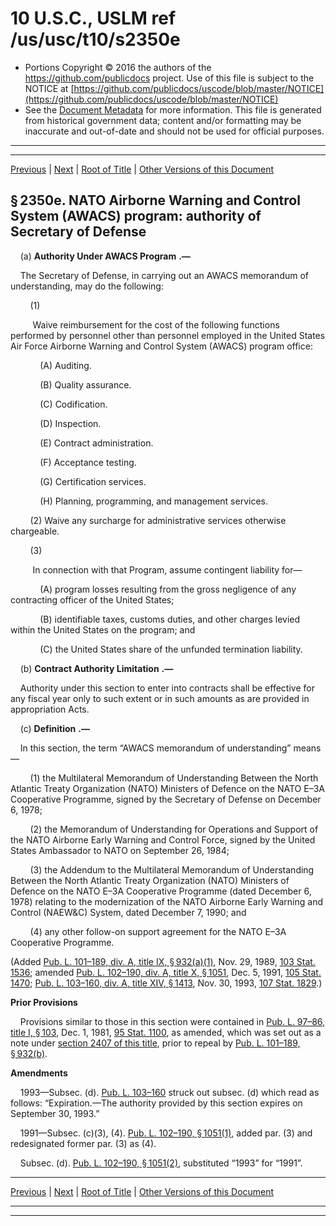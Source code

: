 ---
---

# 10 U.S.C., USLM ref /us/usc/t10/s2350e

* Portions Copyright © 2016 the authors of the https://github.com/publicdocs project.
  Use of this file is subject to the NOTICE at [https://github.com/publicdocs/uscode/blob/master/NOTICE](https://github.com/publicdocs/uscode/blob/master/NOTICE)
* See the [Document Metadata](././../../../../../../..//README.md) for more information.
  This file is generated from historical government data; content and/or formatting may be inaccurate and out-of-date and should not be used for official purposes.

----------
----------

[Previous](./../../../../../../..//us/usc/t10/stA/ptIV/ch138/schII/m__us_usc_t10_s2350d.md) | [Next](./../../../../../../..//us/usc/t10/stA/ptIV/ch138/schII/m__us_usc_t10_s2350f.md) | [Root of Title](./../../../../../../../) | [Other Versions of this Document](https://publicdocs.github.io/go/links?ns=uslm&ref=%2Fus%2Fusc%2Ft10%2Fs2350e)

## § 2350e. NATO Airborne Warning and Control System (AWACS) program: authority of Secretary of Defense

    (a)  __Authority Under AWACS Program__  __.—__ 

    The Secretary of Defense, in carrying out an AWACS memorandum of understanding, may do the following:

        (1)

         Waive reimbursement for the cost of the following functions performed by personnel other than personnel employed in the United States Air Force Airborne Warning and Control System (AWACS) program office:

            (A) Auditing.

            (B) Quality assurance.

            (C) Codification.

            (D) Inspection.

            (E) Contract administration.

            (F) Acceptance testing.

            (G) Certification services.

            (H) Planning, programming, and management services.

        (2) Waive any surcharge for administrative services otherwise chargeable.

        (3)

         In connection with that Program, assume contingent liability for—

            (A) program losses resulting from the gross negligence of any contracting officer of the United States;

            (B) identifiable taxes, customs duties, and other charges levied within the United States on the program; and

            (C) the United States share of the unfunded termination liability.

    (b)  __Contract Authority Limitation__  __.—__ 

    Authority under this section to enter into contracts shall be effective for any fiscal year only to such extent or in such amounts as are provided in appropriation Acts.

    (c)  __Definition__  __.—__ 

    In this section, the term “AWACS memorandum of understanding” means—

        (1) the Multilateral Memorandum of Understanding Between the North Atlantic Treaty Organization (NATO) Ministers of Defence on the NATO E–3A Cooperative Programme, signed by the Secretary of Defense on December 6, 1978;

        (2) the Memorandum of Understanding for Operations and Support of the NATO Airborne Early Warning and Control Force, signed by the United States Ambassador to NATO on September 26, 1984;

        (3) the Addendum to the Multilateral Memorandum of Understanding Between the North Atlantic Treaty Organization (NATO) Ministers of Defence on the NATO E–3A Cooperative Programme (dated December 6, 1978) relating to the modernization of the NATO Airborne Early Warning and Control (NAEW&C) System, dated December 7, 1990; and

        (4) any other follow-on support agreement for the NATO E–3A Cooperative Programme.

(Added [Pub. L. 101–189, div. A, title IX, § 932(a)(1)][/us/pl/101/189/s932/a/1], Nov. 29, 1989, [103 Stat. 1536][/us/stat/103/1536]; amended [Pub. L. 102–190, div. A, title X, § 1051][/us/pl/102/190/s1051], Dec. 5, 1991, [105 Stat. 1470][/us/stat/105/1470]; [Pub. L. 103–160, div. A, title XIV, § 1413][/us/pl/103/160/s1413], Nov. 30, 1993, [107 Stat. 1829][/us/stat/107/1829].)

 __Prior Provisions__ 

    Provisions similar to those in this section were contained in [Pub. L. 97–86, title I, § 103][/us/pl/97/86/s103], Dec. 1, 1981, [95 Stat. 1100][/us/stat/95/1100], as amended, which was set out as a note under [section 2407 of this title][/us/usc/t10/s2407], prior to repeal by [Pub. L. 101–189, § 932(b)][/us/pl/101/189/s932/b].

 __Amendments__ 

    1993—Subsec. (d). [Pub. L. 103–160][/us/pl/103/160] struck out subsec. (d) which read as follows: “Expiration.—The authority provided by this section expires on September 30, 1993.”

    1991—Subsec. (c)(3), (4). [Pub. L. 102–190, § 1051(1)][/us/pl/102/190/s1051/1], added par. (3) and redesignated former par. (3) as (4).

    Subsec. (d). [Pub. L. 102–190, § 1051(2)][/us/pl/102/190/s1051/2], substituted “1993” for “1991”.

----------

[Previous](./../../../../../../..//us/usc/t10/stA/ptIV/ch138/schII/m__us_usc_t10_s2350d.md) | [Next](./../../../../../../..//us/usc/t10/stA/ptIV/ch138/schII/m__us_usc_t10_s2350f.md) | [Root of Title](./../../../../../../../) | [Other Versions of this Document](https://publicdocs.github.io/go/links?ns=uslm&ref=%2Fus%2Fusc%2Ft10%2Fs2350e)

----------
----------

[/us/pl/101/189/s932/a/1]: https://publicdocs.github.io/go/links?ns=uslm&ref=%2Fus%2Fpl%2F101%2F189%2Fs932%2Fa%2F1
[/us/stat/103/1536]: https://publicdocs.github.io/go/links?ns=uslm&ref=%2Fus%2Fstat%2F103%2F1536
[/us/pl/102/190/s1051]: https://publicdocs.github.io/go/links?ns=uslm&ref=%2Fus%2Fpl%2F102%2F190%2Fs1051
[/us/stat/105/1470]: https://publicdocs.github.io/go/links?ns=uslm&ref=%2Fus%2Fstat%2F105%2F1470
[/us/pl/103/160/s1413]: https://publicdocs.github.io/go/links?ns=uslm&ref=%2Fus%2Fpl%2F103%2F160%2Fs1413
[/us/stat/107/1829]: https://publicdocs.github.io/go/links?ns=uslm&ref=%2Fus%2Fstat%2F107%2F1829
[/us/pl/97/86/s103]: https://publicdocs.github.io/go/links?ns=uslm&ref=%2Fus%2Fpl%2F97%2F86%2Fs103
[/us/stat/95/1100]: https://publicdocs.github.io/go/links?ns=uslm&ref=%2Fus%2Fstat%2F95%2F1100
[/us/usc/t10/s2407]: https://publicdocs.github.io/go/links?ns=uslm&ref=%2Fus%2Fusc%2Ft10%2Fs2407
[/us/pl/101/189/s932/b]: https://publicdocs.github.io/go/links?ns=uslm&ref=%2Fus%2Fpl%2F101%2F189%2Fs932%2Fb
[/us/pl/103/160]: https://publicdocs.github.io/go/links?ns=uslm&ref=%2Fus%2Fpl%2F103%2F160
[/us/pl/102/190/s1051/1]: https://publicdocs.github.io/go/links?ns=uslm&ref=%2Fus%2Fpl%2F102%2F190%2Fs1051%2F1
[/us/pl/102/190/s1051/2]: https://publicdocs.github.io/go/links?ns=uslm&ref=%2Fus%2Fpl%2F102%2F190%2Fs1051%2F2


